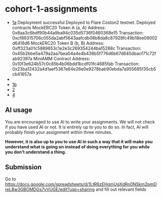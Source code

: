 # cohort-1-assignments

- [1a](./1a)
Deployment successful
Deployed to Flare Coston2 testnet.
Deployed contracts
  MockERC20 Token A (a, A)
    Address: 0x8aa3c6bdf90b44a9ba94c035d5736f0460368e15
    Transaction: 0xcf89315706c055da2abf5643aafcdb08b8da8c87928fc49b18ee09002d6418d6
  MockERC20 Token B (b, B)
    Address: 0xff323a01c5889653c1e2e3c269354244ba15288c
    Transaction: 0x45b2bbe5a479a2aa7bea04a4e4b438b5f776d6b67d645dbacf71c72fab92397a
  MiniAMM Contract
    Address: 0x10f3e624b57c0c85b4b06bdd1bcdf01fc4685fab
    Transaction: 0x23ba12432a4d1aef5367e64e26e0e9278bab90ebda7a955685f35cb5cb41657a
- 
- [1b](./1b)
- [2](./2)
- [4](./4)

## AI usage

You are encouraged to use AI to write your assignments. We will not check if you have used AI or not. It is entirely up to you to do so. In fact, AI will probably finish your assignment within three minutes.

**However, it is also up to you to use AI in such a way that it will make you understand what is going on instead of doing everything for you while you don't understand a thing.**

## Submission

Go to https://docs.google.com/spreadsheets/d/1LtR6zEHqmUgXdRn0NSkm2pmDreL8w3GBOMDGs7vVUGE/edit?usp=sharing and fill out relevant fields
